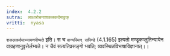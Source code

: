 ```yaml
---
index:  4.2.2
sutra:  लाक्षारोचनाशकलकर्दमाट्ठक्
vritti:  nyasa
---
```


`शकलकर्दमाभ्यामणपीष्यते` इति। स च `वान्यस्मिन् सपिण्डे` (4.1.165) इत्यतो मण्डूकप्लुतिन्यायेन वाग्रहणानुवृत्तेर्लभ्यते। न चैवं सत्यतिप्रसङ्गो भवति; व्यवस्थितविभाषाविज्ञानात्।।

